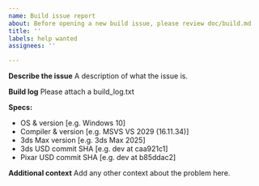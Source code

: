 ```yaml
---
name: Build issue report
about: Before opening a new build issue, please review doc/build.md
title: ''
labels: help wanted
assignees: ''

---
```


**Describe the issue**
A description of what the issue is.

**Build log**
Please attach a build_log.txt

**Specs:**
 - OS & version [e.g. Windows 10]
 - Compiler & version [e.g. MSVS VS 2029 (16.11.34)]
 - 3ds Max version [e.g. 3ds Max 2025]
 - 3ds USD commit SHA [e.g. dev at caa921c1]
 - Pixar USD commit SHA [e.g. dev at b85ddac2]

**Additional context**
Add any other context about the problem here.
